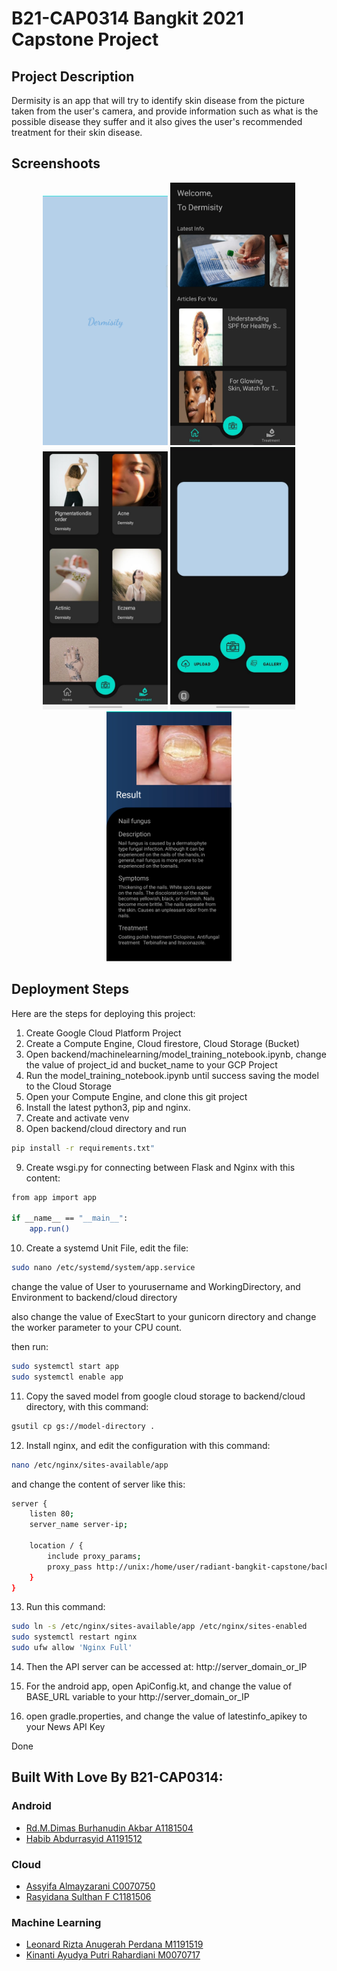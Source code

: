 # B21-CAP0314 Bangkit 2021 Capstone Project

## Project Description

Dermisity is an app that will try to identify skin disease from the picture taken from the user's camera, and provide
information such as what is the possible disease they suffer and it also gives the user's recommended treatment for
their skin disease.

## Screenshoots

<div>
  <p align="center">
    <img src="Images/splash.png" width="200">
    <img src="Images/home.jpg" width="200">
    <img src="Images/treatment.jpg" width="200">
    <img src="Images/camera.jpg" width="200">
    <img src="Images/result.png" width="200">
  </p>
</div>

## Deployment Steps

Here are the steps for deploying this project:

1. Create Google Cloud Platform Project
2. Create a Compute Engine, Cloud firestore, Cloud Storage (Bucket)
3. Open backend/machinelearning/model_training_notebook.ipynb, change the value of project_id and bucket_name to your
   GCP Project
4. Run the model_training_notebook.ipynb until success saving the model to the Cloud Storage
5. Open your Compute Engine, and clone this git project
6. Install the latest python3, pip and nginx.
7. Create and activate venv
8. Open backend/cloud directory and run

 ```sh
pip install -r requirements.txt"
```

9. Create wsgi.py for connecting between Flask and Nginx with this content:

```sh
from app import app

if __name__ == "__main__":
    app.run()
```

10. Create a systemd Unit File, edit the file:

```sh
sudo nano /etc/systemd/system/app.service
```

change the value of User to yourusername and WorkingDirectory, and Environment to backend/cloud directory

also change the value of ExecStart to your gunicorn directory and change the worker parameter to your CPU count.

then run:

```sh
sudo systemctl start app
sudo systemctl enable app
```

11. Copy the saved model from google cloud storage to backend/cloud directory, with this command:

```sh
gsutil cp gs://model-directory .
```

12. Install nginx, and edit the configuration with this command:

```sh
nano /etc/nginx/sites-available/app
```

and change the content of server like this:

```sh
server {
    listen 80;
    server_name server-ip;

    location / {
        include proxy_params;
        proxy_pass http://unix:/home/user/radiant-bangkit-capstone/backend/cloud/app.sock;
    }
}
```

13. Run this command:

```sh
sudo ln -s /etc/nginx/sites-available/app /etc/nginx/sites-enabled
sudo systemctl restart nginx
sudo ufw allow 'Nginx Full'
```

14. Then the API server can be accessed at: http://server_domain_or_IP

15. For the android app, open ApiConfig.kt, and change the value of BASE_URL variable to your http://server_domain_or_IP

16. open gradle.properties, and change the value of latestinfo_apikey to your News API Key

Done

## Built With Love By B21-CAP0314:

### Android

* [Rd.M.Dimas Burhanudin Akbar A1181504](https://github.com/raden-dimas-012)
* [Habib Abdurrasyid A1191512](https://github.com/rasyidev)

### Cloud

* [Assyifa Almayzarani C0070750](https://github.com/syifalmyzarani)
* [Rasyidana Sulthan F C1181506](https://github.com/rashoelfa)

### Machine Learning

* [Leonard Rizta Anugerah Perdana M1191519](https://github.com/leonardrizta)
* [Kinanti Ayudya Putri Rahardiani M0070717](https://github.com/kaputrir)